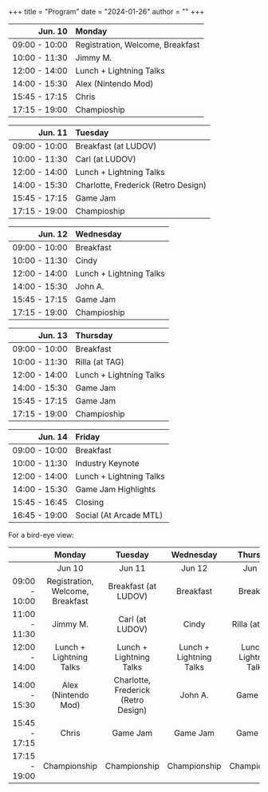 +++
title = "Program"
date = "2024-01-26"
author = ""
+++

| Jun. 10 | Monday |
|---:|:---|
| 09:00 - 10:00 | Registration, Welcome, Breakfast |
| 10:00 - 11:30 | Jimmy M. |
| 12:00 - 14:00 | Lunch + Lightning Talks |
| 14:00 - 15:30 | Alex (Nintendo Mod) |
| 15:45 - 17:15 | Chris |
| 17:15 - 19:00 | Champioship |

| Jun. 11 | Tuesday |
|---:|:---|
| 09:00 - 10:00 | Breakfast (at LUDOV) |
| 10:00 - 11:30 | Carl (at LUDOV) |
| 12:00 - 14:00 | Lunch + Lightning Talks |
| 14:00 - 15:30 | Charlotte, Frederick (Retro Design) |
| 15:45 - 17:15 | Game Jam |
| 17:15 - 19:00 | Champioship |

| Jun. 12 | Wednesday |
|---:|:---|
| 09:00 - 10:00 | Breakfast |
| 10:00 - 11:30 | Cindy |
| 12:00 - 14:00 | Lunch + Lightning Talks |
| 14:00 - 15:30 | John A. |
| 15:45 - 17:15 | Game Jam |
| 17:15 - 19:00 | Champioship |

| Jun. 13 | Thursday |
|---:|:---|
| 09:00 - 10:00 | Breakfast |
| 10:00 - 11:30 | Rilla (at TAG) |
| 12:00 - 14:00 | Lunch + Lightning Talks |
| 14:00 - 15:30 | Game Jam |
| 15:45 - 17:15 | Game Jam |
| 17:15 - 19:00 | Champioship |

| Jun. 14 | Friday |
|---:|:---|
| 09:00 - 10:00 | Breakfast |
| 10:00 - 11:30 | Industry Keynote |
| 12:00 - 14:00 | Lunch + Lightning Talks |
| 14:00 - 15:30 | Game Jam Highlights |
| 15:45 - 16:45 | Closing |
| 16:45 - 19:00 | Social (At Arcade MTL) |

For a bird-eye view:

|  | Monday | Tuesday | Wednesday | Thursday | Friday |
|---:|:---:|:---:|:---:|:---:|:---:|
|  | Jun 10 | Jun 11 | Jun 12 | Jun 13 | Jun 14 |
| 09:00 - 10:00 | Registration, Welcome, Breakfast | Breakfast (at LUDOV) | Breakfast | Breakfast | Breakfast |
| 11:00 - 11:30 | Jimmy M. | Carl (at LUDOV) | Cindy | Rilla (at TAG) | Industry Keynote |
| 12:00 - 14:00 | Lunch + Lightning Talks | Lunch + Lightning Talks | Lunch + Lightning Talks | Lunch + Lightning Talks | Lunch + Lightning Talks |
| 14:00 - 15:30 | Alex (Nintendo Mod) | Charlotte, Frederick (Retro Design) | John A. | Game Jam | Game Jam Highlights |
| 15:45 - 17:15 | Chris | Game Jam | Game Jam | Game Jam | Closing |
| 17:15 - 19:00 | Championship | Championship | Championship | Championship | Social (at Arcade MTL) |
